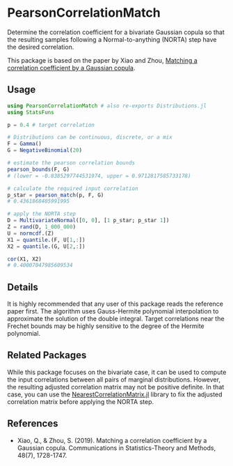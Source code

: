 # PearsonCorrelationMatch

Determine the correlation coefficient for a bivariate Gaussian copula so that the resulting samples following a Normal-to-anything (NORTA) step have the desired correlation.

This package is based on the paper by Xiao and Zhou, [Matching a correlation coefficient by a Gaussian copula](https://doi.org/10.1080/03610926.2018.1439962).

## Usage

```julia
using PearsonCorrelationMatch # also re-exports Distributions.jl
using StatsFuns

p = 0.4 # target correlation

# Distributions can be continuous, discrete, or a mix
F = Gamma()
G = NegativeBinomial(20)

# estimate the pearson correlation bounds
pearson_bounds(F, G)
# (lower = -0.8385297744531974, upper = 0.9712817585733178)

# calculate the required input correlation
p_star = pearson_match(p, F, G)
# 0.4361868405991995

# apply the NORTA step
D = MultivariateNormal([0, 0], [1 p_star; p_star 1])
Z = rand(D, 1_000_000)
U = normcdf.(Z)
X1 = quantile.(F, U[1,:])
X2 = quantile.(G, U[2,:])

cor(X1, X2)
# 0.40007047985609534
```

## Details

It is highly recommended that any user of this package reads the reference paper first. The algorithm uses Gauss-Hermite polynomial interpolation to approximate the solution of the double integral. Target correlations near the Frechet bounds may be highly sensitive to the degree of the Hermite polynomial.

## Related Packages

While this package focuses on the bivariate case, it can be used to compute the input correlations between all pairs of marginal distributions. However, the resulting adjusted correlation matrix may not be positive definite. In that case, you can use the [NearestCorrelationMatrix.jl](https://github.com/adknudson/NearestCorrelationMatrix.jl) library to fix the adjusted correlation matrix before applying the NORTA step.

## References

* Xiao, Q., & Zhou, S. (2019). Matching a correlation coefficient by a Gaussian copula. Communications in Statistics-Theory and Methods, 48(7), 1728-1747.